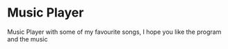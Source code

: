 # Music Player
Music Player with some of my favourite songs, I hope you like the program and the music
